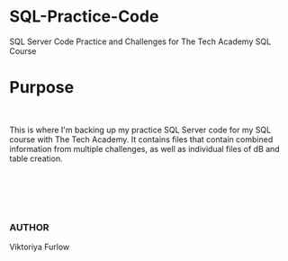 # SQL-Practice-Code
SQL Server Code Practice and Challenges for The Tech Academy SQL Course
<br>

<h1>Purpose</h1>
<br>
<p>This is where I'm backing up my practice SQL Server code for my SQL course with The Tech Academy.
It contains files that contain combined information from multiple challenges, as well as individual files of dB and table creation.</p>

<br>
<br>
<br>
<h1></h1>
<h3>AUTHOR</h3>
<p>Viktoriya Furlow</p>
